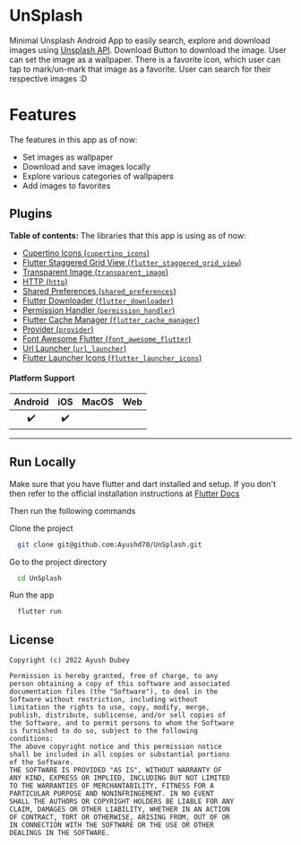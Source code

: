 # UnSplash

Minimal Unsplash Android App to easily search, explore and download images using [Unsplash API](https://unsplash.com/documentation/).
Download Button to download the image. User can set the image as a wallpaper.
There is a favorite icon, which user can tap to mark/un-mark that image as a favorite. User can search for their respective images :D

# Features

The features in this app as of now:

* Set images as wallpaper
* Download and save images locally
* Explore various categories of wallpapers
* Add images to favorites

## Plugins

**Table of contents:**
The libraries that this app is using as of now:

- [Cupertino Icons (`cupertino_icons`)](https://pub.dev/packages/cupertino_icons)
- [Flutter Staggered Grid View (`flutter_staggered_grid_view`)](https://pub.dev/packages/flutter_staggered_grid_view)
- [Transparent Image (`transparent_image`)](https://pub.dev/packages/transparent_image)
- [HTTP (`http`)](https://pub.dev/packages/http)
- [Shared Preferences (`shared_preferences`)](https://pub.dev/packages/shared_preferences)
- [Flutter Downloader (`flutter_downloader`)](https://pub.dev/packages/flutter_downloader)
- [Permission Handler (`permission_handler`)](https://pub.dev/packages/permission_handler)
- [Flutter Cache Manager (`flutter_cache_manager`)](https://pub.dev/packages/flutter_cache_manager)
- [Provider (`provider`)](https://pub.dev/packages/provider)
- [Font Awesome Flutter (`font_awesome_flutter`)](https://pub.dev/packages/font_awesome_flutter)
- [Url Launcher (`url_launcher`)](https://pub.dev/packages/url_launcher)
- [Flutter Launcher Icons (`flutter_launcher_icons`)](https://pub.dev/packages/flutter_launcher_icons)

#### Platform Support

| Android | iOS | MacOS | Web |
|:-------:|:---:|:-----:|:---:|
|    ✔️    |  ✔️  |       | ️  |

----

## Run Locally

Make sure that you have flutter and dart installed and setup. If you don't then refer to the official installation instructions at [Flutter Docs](https://flutter.dev/docs/get-started/install)

Then run the following commands

Clone the project

```bash
  git clone git@github.com:Ayushd70/UnSplash.git
```

Go to the project directory

```bash
  cd UnSplash
```

Run the app

```bash
  flutter run
```

## License

```
Copyright (c) 2022 Ayush Dubey

Permission is hereby granted, free of charge, to any
person obtaining a copy of this software and associated
documentation files (the "Software"), to deal in the
Software without restriction, including without
limitation the rights to use, copy, modify, merge,
publish, distribute, sublicense, and/or sell copies of
the Software, and to permit persons to whom the Software
is furnished to do so, subject to the following
conditions:
The above copyright notice and this permission notice
shall be included in all copies or substantial portions
of the Software.
THE SOFTWARE IS PROVIDED "AS IS", WITHOUT WARRANTY OF
ANY KIND, EXPRESS OR IMPLIED, INCLUDING BUT NOT LIMITED
TO THE WARRANTIES OF MERCHANTABILITY, FITNESS FOR A
PARTICULAR PURPOSE AND NONINFRINGEMENT. IN NO EVENT
SHALL THE AUTHORS OR COPYRIGHT HOLDERS BE LIABLE FOR ANY
CLAIM, DAMAGES OR OTHER LIABILITY, WHETHER IN AN ACTION
OF CONTRACT, TORT OR OTHERWISE, ARISING FROM, OUT OF OR
IN CONNECTION WITH THE SOFTWARE OR THE USE OR OTHER
DEALINGS IN THE SOFTWARE.
```